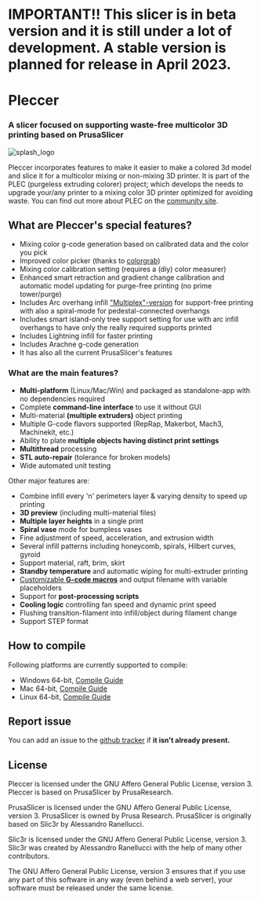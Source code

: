 # IMPORTANT!! This slicer is in beta version and it is still under a lot of development. A stable version is planned for release in April 2023.

# Pleccer

### **A slicer focused on supporting waste-free multicolor 3D printing based on PrusaSlicer**

![splash_logo](https://user-images.githubusercontent.com/124889495/219878352-059f453c-721a-4bdd-929b-c02ebb01fe76.png)


Pleccer incorporates features to make it easier to make a colored 3d model and slice it for a multicolor mixing or non-mixing 3D printer. It is part of the PLEC (purgeless extruding colorer) project; which develops the needs to upgrade your/any printer to a mixing color 3D printer optimized for avoiding waste. You can find out more about PLEC on the [community site](https://plec.community).

## What are Pleccer's special features?

* Mixing color g-code generation based on calibrated data and the color you pick
* Improved color picker (thanks to [colorgrab](https://github.com/nielssp/colorgrab))
* Mixing color calibration setting (requires a (diy) color measurer)
* Enhanced smart retraction and gradient change calibration and automatic model updating for purge-free printing (no prime tower/purge)
* Includes Arc overhang infill ["Multiplex"-version](https://github.com/stmcculloch/arc-overhang/issues/10) for support-free printing with also a spiral-mode for pedestal-connected overhangs
* Includes smart island-only tree support setting for use with arc infill overhangs to have only the really required supports printed
* Includes Lightning infill for faster printing
* Includes Arachne g-code generation
* It has also all the current PrusaSlicer's features

### What are the main features?

* **Multi-platform** (Linux/Mac/Win) and packaged as standalone-app with no dependencies required
* Complete **command-line interface** to use it without GUI
* Multi-material **(multiple extruders)** object printing
* Multiple G-code flavors supported (RepRap, Makerbot, Mach3, Machinekit, etc.)
* Ability to plate **multiple objects having distinct print settings**
* **Multithread** processing
* **STL auto-repair** (tolerance for broken models)
* Wide automated unit testing

Other major features are:

* Combine infill every 'n' perimeters layer & varying density to speed up printing
* **3D preview** (including multi-material files)
* **Multiple layer heights** in a single print
* **Spiral vase** mode for bumpless vases
* Fine adjustment of speed, acceleration, and extrusion width
* Several infill patterns including honeycomb, spirals, Hilbert curves, gyroid
* Support material, raft, brim, skirt
* **Standby temperature** and automatic wiping for multi-extruder printing
* [Customizable **G-code macros**](https://help.prusa3d.com/article/list-of-placeholders_205643) and output filename with variable placeholders
* Support for **post-processing scripts**
* **Cooling logic** controlling fan speed and dynamic print speed
* Flushing transition-filament into infill/object during filament change
* Support STEP format


## How to compile
Following platforms are currently supported to compile:
- Windows 64-bit, [Compile Guide](https://github.com/pleccer/Pleccer/blob/master/doc/How%20to%20build%20-%20Windows.md)
- Mac 64-bit, [Compile Guide](https://github.com/pleccer/Pleccer/blob/master/doc/How%20to%20build%20-%20Mac%20OS.md)
- Linux 64-bit, [Compile Guide](https://github.com/pleccer/Pleccer/blob/master/doc/How%20to%20build%20-%20Linux%20et%20al.md)

## Report issue
You can add an issue to the [github tracker](https://github.com/pleccer/Pleccer/issues) if **it isn't already present.**

## License
Pleccer is licensed under the GNU Affero General Public License, version 3. 
Pleccer is based on PrusaSlicer by PrusaResearch.

PrusaSlicer is licensed under the GNU Affero General Public License, version 3. PrusaSlicer is owned by Prusa Research. PrusaSlicer is originally based on Slic3r by Alessandro Ranellucci.

Slic3r is licensed under the GNU Affero General Public License, version 3. Slic3r was created by Alessandro Ranellucci with the help of many other contributors.

The GNU Affero General Public License, version 3 ensures that if you use any part of this software in any way (even behind a web server), your software must be released under the same license.
